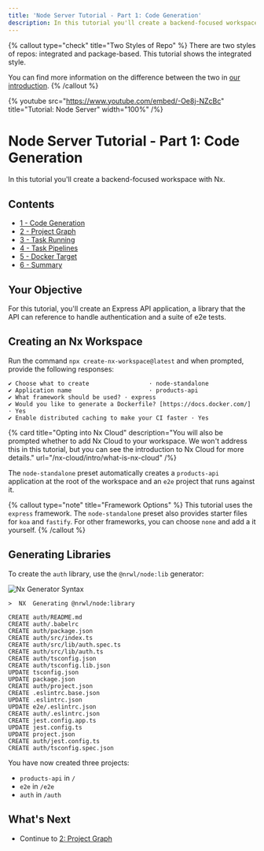 ```yaml
---
title: 'Node Server Tutorial - Part 1: Code Generation'
description: In this tutorial you'll create a backend-focused workspace with Nx.
---
```


{% callout type="check" title="Two Styles of Repo" %}
There are two styles of repos: integrated and package-based. This tutorial shows the integrated style.

You can find more information on the difference between the two in [our introduction](/getting-started/intro).
{% /callout %}

{% youtube
src="https://www.youtube.com/embed/-Oe8j-NZcBc"
title="Tutorial: Node Server"
width="100%" /%}

# Node Server Tutorial - Part 1: Code Generation

In this tutorial you'll create a backend-focused workspace with Nx.

## Contents

- [1 - Code Generation](/node-server-tutorial/1-code-generation)
- [2 - Project Graph](/node-server-tutorial/2-project-graph)
- [3 - Task Running](/node-server-tutorial/3-task-running)
- [4 - Task Pipelines](/node-server-tutorial/4-task-pipelines)
- [5 - Docker Target](/node-server-tutorial/5-docker-target)
- [6 - Summary](/node-server-tutorial/6-summary)

## Your Objective

For this tutorial, you'll create an Express API application, a library that the API can reference to handle authentication and a suite of e2e tests.

## Creating an Nx Workspace

Run the command `npx create-nx-workspace@latest` and when prompted, provide the following responses:

```{% command="npx create-nx-workspace@latest" path="~" %}
✔ Choose what to create                 · node-standalone
✔ Application name                      · products-api
✔ What framework should be used? · express
✔ Would you like to generate a Dockerfile? [https://docs.docker.com/] · Yes
✔ Enable distributed caching to make your CI faster · Yes
```

{% card title="Opting into Nx Cloud" description="You will also be prompted whether to add Nx Cloud to your workspace. We won't address this in this tutorial, but you can see the introduction to Nx Cloud for more details." url="/nx-cloud/intro/what-is-nx-cloud" /%}

The `node-standalone` preset automatically creates a `products-api` application at the root of the workspace and an `e2e` project that runs against it.

{% callout type="note" title="Framework Options" %}
This tutorial uses the `express` framework. The `node-standalone` preset also provides starter files for `koa` and `fastify`. For other frameworks, you can choose `none` and add a it yourself.
{% /callout %}

## Generating Libraries

To create the `auth` library, use the `@nrwl/node:lib` generator:

![Nx Generator Syntax](/shared/node-server-tutorial/generator-syntax.svg)

```{% command="npx nx g @nrwl/node:lib auth --buildable" path="~/products-api" %}
>  NX  Generating @nrwl/node:library

CREATE auth/README.md
CREATE auth/.babelrc
CREATE auth/package.json
CREATE auth/src/index.ts
CREATE auth/src/lib/auth.spec.ts
CREATE auth/src/lib/auth.ts
CREATE auth/tsconfig.json
CREATE auth/tsconfig.lib.json
UPDATE tsconfig.json
UPDATE package.json
CREATE auth/project.json
CREATE .eslintrc.base.json
UPDATE .eslintrc.json
UPDATE e2e/.eslintrc.json
CREATE auth/.eslintrc.json
CREATE jest.config.app.ts
UPDATE jest.config.ts
UPDATE project.json
CREATE auth/jest.config.ts
CREATE auth/tsconfig.spec.json
```

You have now created three projects:

- `products-api` in `/`
- `e2e` in `/e2e`
- `auth` in `/auth`

## What's Next

- Continue to [2: Project Graph](/node-server-tutorial/2-project-graph)
